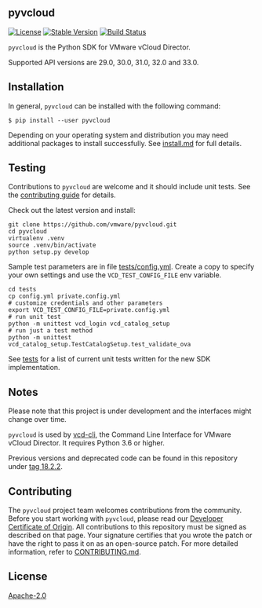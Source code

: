 ## pyvcloud

[![License](https://img.shields.io/pypi/l/pyvcloud.svg)](https://pypi.python.org/pypi/pyvcloud) [![Stable Version](https://img.shields.io/pypi/v/pyvcloud.svg)](https://pypi.python.org/pypi/pyvcloud) [![Build Status](https://img.shields.io/travis/vmware/pyvcloud.svg?style=flat)](https://travis-ci.org/vmware/pyvcloud/)

`pyvcloud` is the Python SDK for VMware vCloud Director.

Supported API versions are 29.0, 30.0, 31.0, 32.0 and 33.0.

## Installation

In general, `pyvcloud` can be installed with the following command:
```shell
$ pip install --user pyvcloud
```
Depending on your operating system and distribution you
may need additional packages to install successfully. See
[install.md](docs/install.md) for full details.

## Testing

Contributions to `pyvcloud` are welcome and it should include unit tests. See the [contributing guide](CONTRIBUTING.md) for details.

Check out the latest version and install:

```shell
git clone https://github.com/vmware/pyvcloud.git
cd pyvcloud
virtualenv .venv
source .venv/bin/activate
python setup.py develop
```

Sample test parameters are in file [tests/config.yml](tests/config.yml). Create a copy to specify your own settings and use the `VCD_TEST_CONFIG_FILE` env variable.

```shell
cd tests
cp config.yml private.config.yml
# customize credentials and other parameters
export VCD_TEST_CONFIG_FILE=private.config.yml
# run unit test
python -m unittest vcd_login vcd_catalog_setup
# run just a test method
python -m unittest vcd_catalog_setup.TestCatalogSetup.test_validate_ova
```

See [tests](tests/) for a list of current unit tests written for the new SDK implementation.


## Notes

Please note that this project is under development and the interfaces might change over time.

`pyvcloud` is used by [vcd-cli](https://vmware.github.io/vcd-cli), the Command Line Interface for VMware vCloud Director. It requires Python 3.6 or higher.

Previous versions and deprecated code can be found in this repository under [tag 18.2.2](https://github.com/vmware/pyvcloud/tree/18.2.2).

## Contributing

The `pyvcloud` project team welcomes contributions from the community. Before you start working with `pyvcloud`, please read our [Developer Certificate of Origin](https://cla.vmware.com/dco). All contributions to this repository must be signed as described on that page. Your signature certifies that you wrote the patch or have the right to pass it on as an open-source patch. For more detailed information, refer to [CONTRIBUTING.md](CONTRIBUTING.md).

## License

[Apache-2.0](LICENSE.txt)
